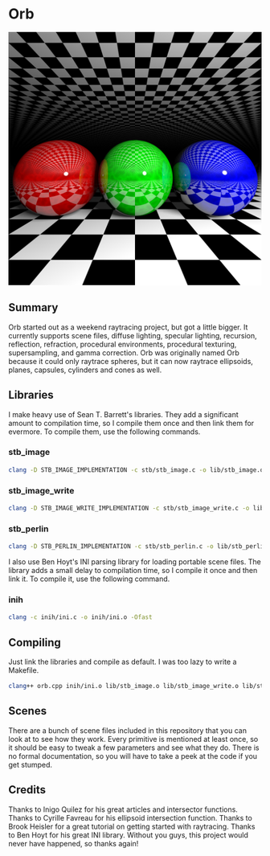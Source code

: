 # Orb

![Alt text](https://github.com/CobaltXII/orb/blob/master/img/orb_soft_shadow.png?raw=true)

## Summary

Orb started out as a weekend raytracing project, but got a little bigger. It currently supports scene files, diffuse lighting, specular lighting, recursion, reflection, refraction, procedural environments, procedural texturing, supersampling, and gamma correction. Orb was originally named Orb because it could only raytrace spheres, but it can now raytrace ellipsoids, planes, capsules, cylinders and cones as well.

## Libraries

I make heavy use of Sean T. Barrett's libraries. They add a significant amount to compilation time, so I compile them once and then link them for evermore. To compile them, use the following commands.

### stb_image

```bash
clang -D STB_IMAGE_IMPLEMENTATION -c stb/stb_image.c -o lib/stb_image.o -Ofast
```

### stb_image_write

```bash
clang -D STB_IMAGE_WRITE_IMPLEMENTATION -c stb/stb_image_write.c -o lib/stb_image_write.o -Ofast
```

### stb_perlin

```bash
clang -D STB_PERLIN_IMPLEMENTATION -c stb/stb_perlin.c -o lib/stb_perlin.o -Ofast
```

I also use Ben Hoyt's INI parsing library for loading portable scene files. The library adds a small delay to compilation time, so I compile it once and then link it. To compile it, use the following command.

### inih

```bash
clang -c inih/ini.c -o inih/ini.o -Ofast
```

## Compiling

Just link the libraries and compile as default. I was too lazy to write a Makefile.

```bash
clang++ orb.cpp inih/ini.o lib/stb_image.o lib/stb_image_write.o lib/stb_perlin.o -o orb -std=c++11 -Ofast -march=native && ./orb ini/spheres.ini
```

## Scenes

There are a bunch of scene files included in this repository that you can look at to see how they work. Every primitive is mentioned at least once, so it should be easy to tweak a few parameters and see what they do. There is no formal documentation, so you will have to take a peek at the code if you get stumped.

## Credits

Thanks to Inigo Quilez for his great articles and intersector functions. Thanks to Cyrille Favreau for his ellipsoid intersection function. Thanks to Brook Heisler for a great tutorial on getting started with raytracing. Thanks to Ben Hoyt for his great INI library. Without you guys, this project would never have happened, so thanks again!